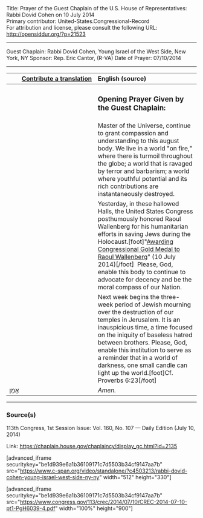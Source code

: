 <html>
<head></head>
<body>
Title: Prayer of the Guest Chaplain of the U.S. House of Representatives: Rabbi Dovid Cohen on 10 July 2014<br />
Primary contributor: United-States.Congressional-Record<br />
For attribution and license, please consult the following URL: <a href="http://opensiddur.org/?p=21523">http://opensiddur.org/?p=21523</a>
<p />
<hr />

Guest Chaplain: Rabbi Dovid Cohen, Young Israel of the West Side, New York, NY
Sponsor: Rep. Eric Cantor, (R-VA)
Date of Prayer: 07/10/2014

<hr />

<table style="margin-left: auto;margin-right: auto;" class="draggable">
<thead><tr><th id="x" style="text-align: right;"><a href="/contributing/upload/">Contribute a translation</a></th><th style="text-align: left;">English (source)</th></tr></thead>
<tbody>
<tr><td style="vertical-align:top;" width="46%">
<div class="liturgy"><span lang="he">

</span></div></td>
 
<td style="vertical-align:top;" width="53%">
<div class="english">
<h3>Opening Prayer Given by the Guest Chaplain:</h3>
</div></td></tr>


<tr><td style="vertical-align:top;" width="46%">
<div class="liturgy"><span lang="he">

</span></div></td>
 
<td style="vertical-align:top;" width="53%">
<div class="english">
Master of the Universe, 
continue to grant compassion 
and understanding 
to this august body. 
We live in a world "on fire," 
where there is turmoil throughout the globe; 
a world that is ravaged by terror and barbarism; 
a world where youthful potential and its rich contributions 
are instantaneously destroyed.
</div></td></tr>


<tr><td style="vertical-align:top;" width="46%">
<div class="liturgy"><span lang="he">

</span></div></td>
 
<td style="vertical-align:top;" width="53%">
<div class="english">
Yesterday, in these hallowed Halls, 
the United States Congress posthumously honored Raoul Wallenberg 
for his humanitarian efforts in saving Jews during the Holocaust.[foot]"<a href="https://www.congress.gov/congressional-record/2014/7/9/senate-section/article/s4327-1">Awarding Congressional Gold Medal to Raoul Wallenberg</a>" (10 July 2014)[/foot]&nbsp; 
Please, God, enable this body to continue to advocate for decency 
and be the moral compass of our Nation.
</div></td></tr>


<tr><td style="vertical-align:top;" width="46%">
<div class="liturgy"><span lang="he">

</span></div></td>
 
<td style="vertical-align:top;" width="53%">
<div class="english">
Next week begins the three-week period of Jewish mourning 
over the destruction of our temples in Jerusalem. 
It is an inauspicious time, 
a time focused on the iniquity of baseless hatred between brothers. 
Please, God, enable this institution 
to serve as a reminder 
that in a world of darkness, 
one small candle can light up the world.[foot]Cf. Proverbs 6:23[/foot]
</div></td></tr>


<tr><td style="vertical-align:top;" width="46%">
<div class="liturgy"><span lang="he">
אָמֵן׃
</span></div></td>
 
<td style="vertical-align:top;" width="53%">
<div class="english">
<em>Amen.</em>
</div></td></tr>
</tbody></table>

<hr />

<h3>Source(s)</h3>

113th Congress, 1st Session
Issue: Vol. 160, No. 107 — Daily Edition (July 10, 2014)

Link: <a href="https://chaplain.house.gov/chaplaincy/display_gc.html?id=2135">https://chaplain.house.gov/chaplaincy/display_gc.html?id=2135</a>

[advanced_iframe securitykey="be1d939e6a1b36109171c7d5503b34cf9147aa7b" src="https://www.c-span.org/video/standalone/?c4503213/rabbi-dovid-cohen-young-israel-west-side-ny-ny" width="512" height="330"]

[advanced_iframe securitykey="be1d939e6a1b36109171c7d5503b34cf9147aa7b" src="https://www.congress.gov/113/crec/2014/07/10/CREC-2014-07-10-pt1-PgH6039-4.pdf" width="100%" height="900"]
</body>
</html>